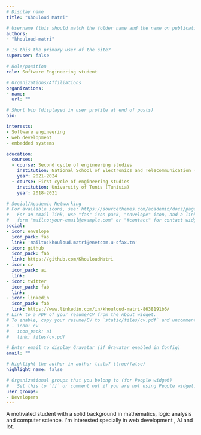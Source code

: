 ```yaml
---
# Display name
title: "Khouloud Matri"

# Username (this should match the folder name and the name on publications)
authors:
- "khouloud-matri"

# Is this the primary user of the site?
superuser: false

# Role/position
role: Software Engineering student

# Organizations/Affiliations
organizations:
- name: 
  url: ""

# Short bio (displayed in user profile at end of posts)
bio: 

interests:
- Software engineering
- web development 
- embedded systems

education:
  courses:
  - course: Second cycle of engineering studies
    institution: National School of Electronics and Telecommunication (Tunisia)
    year: 2021-2024
  - course: First cycle of engineering studies
    institution: University of Tunis (Tunisia)
    year: 2018-2021

# Social/Academic Networking
# For available icons, see: https://sourcethemes.com/academic/docs/page-builder/#icons
#   For an email link, use "fas" icon pack, "envelope" icon, and a link in the
#   form "mailto:your-email@example.com" or "#contact" for contact widget.
social:
- icon: envelope
  icon_pack: fas
  link: 'mailto:khouloud.matri@enetcom.u-sfax.tn'
- icon: github
  icon_pack: fab
  link: https://github.com/KhouloudMatri
- icon: cv
  icon_pack: ai
  link:
- icon: twitter
  icon_pack: fab
  link: 
- icon: linkedin
  icon_pack: fab
  link: https://www.linkedin.com/in/khouloud-matri-8638191b6/
# Link to a PDF of your resume/CV from the About widget.
# To enable, copy your resume/CV to `static/files/cv.pdf` and uncomment the lines below.
# - icon: cv
#   icon_pack: ai
#   link: files/cv.pdf

# Enter email to display Gravatar (if Gravatar enabled in Config)
email: ""

# Highlight the author in author lists? (true/false)
highlight_name: false

# Organizational groups that you belong to (for People widget)
#   Set this to `[]` or comment out if you are not using People widget.
user_groups:
- Developers
---
```


A motivated student with a solid background in mathematics, logic analysis and computer science.
I'm interested specially in web development , AI and Iot.
